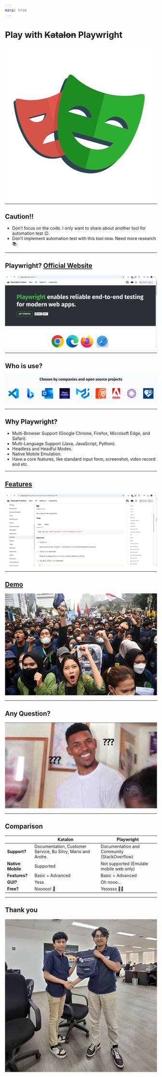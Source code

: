 ```yaml
---
marp: true
---
```


# Play with ~~Katalon~~ Playwright

![Playwright Logo](/images/playwright.svg)

---

## Caution‼️

- Don’t focus on the code. I only want to share about another tool for automation test 😉.
- Don't implement automation test with this tool now. Need more research 📚️.

---

## Playwright? [Official Website](https://playwright.dev/python/)

![Homepage Playwright](/images/homepage-playwright.png)

---

## Who is use?

![Companies](/images/companies.png)

---

## Why Playwright?

- Multi-Browser Support (Google Chrome, Firefox, Microsoft Edge, and Safari).
- Multi-Language Support (Java, JavaScript, Python).
- Headless and Headful Modes.
- Native Mobile Emulation.
- Have a core features, like standard input form, screenshot, video record and etc.

---

## [Features](https://playwright.dev/python/docs/api/class-playwright)

![Features](/images/features.png)

---

## [Demo](https://github.com/haloapping/playwright-python-demo)

![Demo](/images/demo.jpg)

---

## Any Question?

![Any Question](/images/any-question.jpeg)

---

## Comparison

|                   | Katalon                                                     | Playwright                                  |
| ----------------- | ----------------------------------------------------------- | ------------------------------------------- |
| **Support?**      | Documentation, Customer Service, Bu Silvy, Mario and Andre. | Documentation and Community (StackOverflow) |
| **Native Mobile** | Supported                                                   | Not supported (Emulate mobile web only)     |
| **Features?**     | Basic + Advanced                                            | Basic + Advanced                            |
| **GUI?**          | Yess                                                        | Oh nooo...                                  |
| **Free?**         | Nooooo! 💸                                                  | Yesssss 🤟🏻                                  |

---

## Thank you

![Thank You](/images/alek.jpg)
